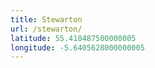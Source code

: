 ```yaml
---
title: Stewarton
url: /stewarton/
latitude: 55.418487500000005
longitude: -5.6405628000000005
---
```

